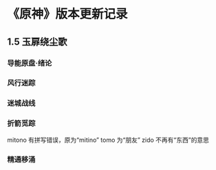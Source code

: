 # 《原神》版本更新记录

## 1.5 玉扉绕尘歌

### 导能原盘·绪论
### 风行迷踪
### 迷城战线
### 折箭觅踪
mitono 有拼写错误，原为“mitino”
tomo 为“朋友”
zido 不再有“东西”的意思
### 精通移涌
